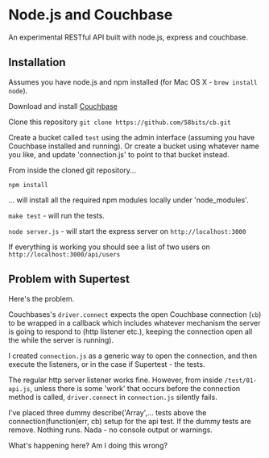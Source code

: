 Node.js and Couchbase
====================

An experimental RESTful API built with node.js, express and couchbase.

Installation
------------

Assumes you have node.js and npm installed (for Mac OS X - `brew install node`).

Download and install [Couchbase](http://www.couchbase.com/download) 

Clone this repository `git clone https://github.com/58bits/cb.git`

Create a bucket called `test` using the admin interface (assuming you have Couchbase installed and running). Or create a bucket using whatever name you like, and update 'connection.js' to point to that bucket instead.

From inside the cloned git repository...

`npm install`

... will install all the required npm modules locally under 'node_modules'.

`make test` - will run the tests.

`node server.js` - will start the express server on `http://localhost:3000`

If everything is working you should see a list of two users on `http://localhost:3000/api/users`


Problem with Supertest
----------------------

Here's the problem.

Couchbases's `driver.connect` expects the open Couchbase connection (`cb`) to be wrapped in a callback which includes whatever mechanism the server is going to respond to (http listener etc.), keeping the connection open all the while the server is running). 

I created `connection.js` as a generic way to open the connection, and then execute the listeners, or in the case if Supertest - the tests.

The regular http server listener works fine. However, from inside `/test/01-api.js`, unless there is some 'work' that occurs before the connection method is called, `driver.connect` in `connection.js` silently fails.

I've placed three dummy describe('Array',... tests above the connection(function(err, cb) setup for the api test. If the dummy tests are remove. Nothing runs. Nada - no console output or warnings.

What's happening here? Am I doing this wrong? 


